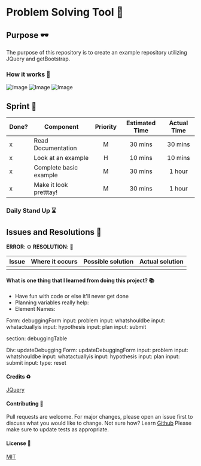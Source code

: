 # Problem Solving Tool :rocket:

## Purpose :dark_sunglasses:

The purpose of this repository is to create an example repository utilizing JQuery and getBootstrap.

### How it works :open_book:

![Image](https://www.dropbox.com/s/9xmqf767hu0knpa/Screen%20Shot%202021-01-17%20at%2015.33.41.png?raw=1)
![Image](https://www.dropbox.com/s/ugqyz65rb5d2xsc/Screen%20Shot%202021-01-17%20at%2015.40.25.png?raw=1)
![Image](https://www.dropbox.com/s/rknm2bnf8vwtzix/Screen%20Shot%202021-01-17%20at%2015.40.32.png?raw=1)

## Sprint :athletic_shoe:

| Done? | Component              | Priority | Estimated Time | Actual Time |
| ----- | ---------------------- | :------: | :------------: | :---------: |
| x     | Read Documentation     |    M     |    30 mins     |   30 mins   |
| x     | Look at an example     |    H     |    10 mins     |   10 mins   |
| x     | Complete basic example |    M     |    30 mins     |   1 hour    |
| x     | Make it look pretttay! |    M     |    30 mins     |   1 hour    |

### Daily Stand Up :hourglass:

## Issues and Resolutions :flashlight:

**ERROR**: :gear:
**RESOLUTION**: :key:

| Issue | Where it occurs | Possible solution | Actual solution |
| ----- | :-------------: | :---------------: | :-------------: |
|       |                 |                   |                 |

#### What is one thing that I learned from doing this project? :books:

- Have fun with code or else it'll never get done
- Planning variables really help:
- Element Names:

Form: debuggingForm
input: problem
input: whatshouldbe
input: whatactuallyis
input: hypothesis
input: plan
input: submit

section: debuggingTable

Div: updateDebugging
Form: updateDebuggingForm
input: problem
input: whatshouldbe
input: whatactuallyis
input: hypothesis
input: plan
input: submit
input: type: reset

#### Credits :recycle:

[JQuery](https://jestjs.io/)

#### Contributing :round_pushpin:

Pull requests are welcome. For major changes, please open an issue first to discuss what you would like to change.
Not sure how? Learn [Github](https://www.youtube.com/watch?v=3RjQznt-8kE&list=PL4cUxeGkcC9goXbgTDQ0n_4TBzOO0ocPR)
Please make sure to update tests as appropriate.

#### License :memo:

[MIT](https://choosealicense.com/licenses/mit/)
